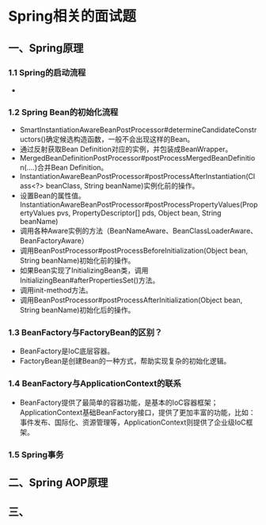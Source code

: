 # Spring相关的面试题

## 一、Spring原理

### 1.1 Spring的启动流程

* 



### 1.2 Spring Bean的初始化流程

* SmartInstantiationAwareBeanPostProcessor#determineCandidateConstructors()确定候选构造函数，一般不会出现这样的Bean。
* 通过反射获取Bean Definition对应的实例，并包装成BeanWrapper。
* MergedBeanDefinitionPostProcessor#postProcessMergedBeanDefinition(....)合并Bean Definition。
* InstantiationAwareBeanPostProcessor#postProcessAfterInstantiation(Class<?> beanClass, String beanName)实例化前的操作。
* 设置Bean的属性值。InstantiationAwareBeanPostProcessor#postProcessPropertyValues(PropertyValues pvs, PropertyDescriptor[] pds, Object bean, String beanName)
* 调用各种Aware实例的方法（BeanNameAware、BeanClassLoaderAware、BeanFactoryAware）
* 调用BeanPostProcessor#postProcessBeforeInitialization(Object bean, String beanName)初始化前的操作。
* 如果Bean实现了InitializingBean类，调用InitializingBean#afterPropertiesSet()方法。
* 调用init-method方法。
* 调用BeanPostProcessor#postProcessAfterInitialization(Object bean, String beanName)初始化后的操作。



### 1.3 BeanFactory与FactoryBean的区别？

* BeanFactory是IoC底层容器。
* FactoryBean是创建Bean的一种方式，帮助实现复杂的初始化逻辑。



### 1.4 BeanFactory与ApplicationContext的联系

* BeanFactory提供了最简单的容器功能，是基本的IoC容器框架；ApplicationContext基础BeanFactory接口，提供了更加丰富的功能，比如：事件发布、国际化、资源管理等，ApplicationContext则提供了企业级IoC框架。



### 1.5 Spring事务 

## 二、Spring AOP原理



## 三、

